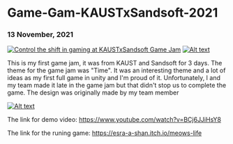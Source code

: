 # Game-Gam-KAUSTxSandsoft-2021
### 13 November, 2021


[![Control the shift in gaming at KAUSTxSandsoft Game Jam](https://img.youtube.com/vi/LjrgEAGKYDQ/0.jpg)](https://www.youtube.com/watch?v=LjrgEAGKYDQ)
[![Alt text](https://img.youtube.com/vi/lwYNzd0WIwU/0.jpg)](https://www.youtube.com/watch?v=lwYNzd0WIwU)

This is my first game jam, it was from KAUST and Sandsoft for 3 days. The theme for the game jam was "Time".
It was an interesting theme and a lot of ideas as my first full game in unity and I'm proud of it.
Unfortunately, I and my team made it late in the game jam but that didn't stop us to complete the game.
The design was originally made by my team member



[![Alt text](https://img.youtube.com/vi/BCj6JJiHsY8/0.jpg)](https://www.youtube.com/watch?v=BCj6JJiHsY8)

The link for demo video: https://www.youtube.com/watch?v=BCj6JJiHsY8

The link for the runing game: https://esra-a-shan.itch.io/meows-life
